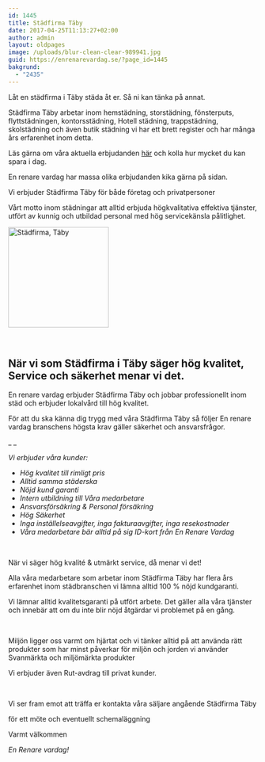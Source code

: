 ```yaml
---
id: 1445
title: Städfirma Täby
date: 2017-04-25T11:13:27+02:00
author: admin
layout: oldpages
image: /uploads/blur-clean-clear-989941.jpg
guid: https://enrenarevardag.se/?page_id=1445
bakgrund:
  - "2435"
---
```

Låt en städfirma i Täby städa åt er. Så ni kan tänka på annat.

Städfirma Täby arbetar inom hemstädning, storstädning, fönsterputs, flyttstädningen, kontorsstädning, Hotell städning, trappstädning, skolstädning och även butik städning vi har ett brett register och har många års erfarenhet inom detta.

Läs gärna om våra aktuella erbjudanden [här](https://enrenarevardag.se/erbjudanden/) och kolla hur mycket du kan spara i dag.

En renare vardag har massa olika erbjudanden kika gärna på sidan.

Vi erbjuder Städfirma Täby för både företag och privatpersoner

Vårt motto inom städningar att alltid erbjuda högkvalitativa effektiva tjänster, utfört av kunnig och utbildad personal med hög servicekänsla pålitlighet.

[<img class="wp-image-1446 aligncenter" src="https://enrenarevardag.se/wp-content/uploads/2017/04/Flyttstädning-13-300x300.jpg" alt="Städfirma, Täby " width="203" height="203" srcset="https://enrenarevardag.se/wp-content/uploads/2017/04/Flyttstädning-13-300x300.jpg 300w, https://enrenarevardag.se/wp-content/uploads/2017/04/Flyttstädning-13-150x150.jpg 150w, https://enrenarevardag.se/wp-content/uploads/2017/04/Flyttstädning-13-125x125.jpg 125w, https://enrenarevardag.se/wp-content/uploads/2017/04/Flyttstädning-13.jpg 450w" sizes="(max-width: 203px) 100vw, 203px" />](https://enrenarevardag.se/pris/) 

&nbsp;

## **När vi som** **Städfirma i Täby** **säger hög kvalitet, Service och säkerhet menar vi det.**

En renare vardag erbjuder Städfirma Täby och jobbar professionellt inom städ och erbjuder lokalvård till hög kvalitet.

För att du ska känna dig trygg med våra Städfirma Täby så följer En renare vardag branschens högsta krav gäller säkerhet och ansvarsfrågor.

_ _

_Vi erbjuder våra kunder:_

  * _Hög kvalitet till rimligt pris_
  * _Alltid samma städerska_
  * _Nöjd kund garanti_
  * _Intern utbildning till Våra medarbetare_
  * _Ansvarsförsäkring & Personal försäkring_
  * _Hög Säkerhet_
  * _Inga inställelseavgifter, inga fakturaavgifter, inga resekostnader_
  * _Våra medarbetare bär alltid på sig ID-kort från En Renare Vardag_

&nbsp;

När vi säger hög kvalité & utmärkt service, då menar vi det!

Alla våra medarbetare som arbetar inom Städfirma Täby har flera års erfarenhet inom städbranschen vi lämna alltid 100 % nöjd kundgaranti.

Vi lämnar alltid kvalitetsgaranti på utfört arbete. Det gäller alla våra tjänster och innebär att om du inte blir nöjd åtgärdar vi problemet på en gång.

&nbsp;

Miljön ligger oss varmt om hjärtat och vi tänker alltid på att använda rätt produkter som har minst påverkar för miljön och jorden vi använder Svanmärkta och miljömärkta produkter

Vi erbjuder även Rut-avdrag till privat kunder.

&nbsp;

Vi ser fram emot att träffa er kontakta våra säljare angående Städfirma Täby

för ett möte och eventuellt schemaläggning

Varmt välkommen

_En Renare vardag!_